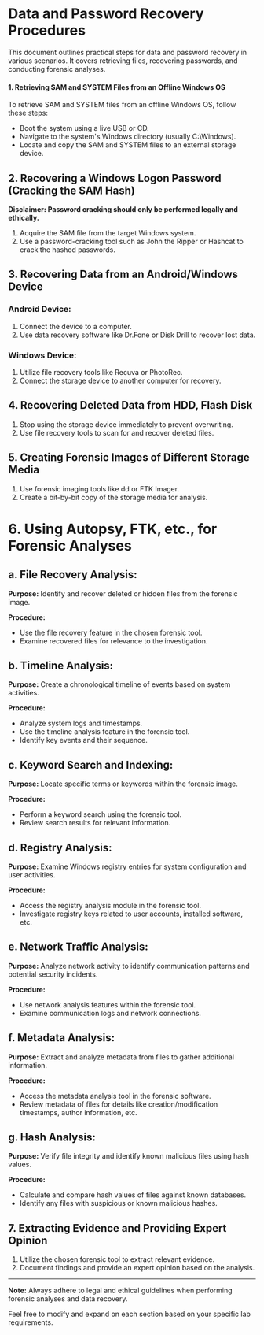 # Data and Password Recovery Procedures

This document outlines practical steps for data and password recovery in various scenarios. It covers retrieving files, recovering passwords, and conducting forensic analyses.

#### 1. Retrieving SAM and SYSTEM Files from an Offline Windows OS

To retrieve SAM and SYSTEM files from an offline Windows OS, follow these steps:

- Boot the system using a live USB or CD.
- Navigate to the system's Windows directory (usually C:\Windows).
- Locate and copy the SAM and SYSTEM files to an external storage device.

## 2. Recovering a Windows Logon Password (Cracking the SAM Hash)

**Disclaimer: Password cracking should only be performed legally and ethically.**

1. Acquire the SAM file from the target Windows system.
2. Use a password-cracking tool such as John the Ripper or Hashcat to crack the hashed passwords.

## 3. Recovering Data from an Android/Windows Device

### Android Device:

1. Connect the device to a computer.
2. Use data recovery software like Dr.Fone or Disk Drill to recover lost data.

### Windows Device:

1. Utilize file recovery tools like Recuva or PhotoRec.
2. Connect the storage device to another computer for recovery.

## 4. Recovering Deleted Data from HDD, Flash Disk

1. Stop using the storage device immediately to prevent overwriting.
2. Use file recovery tools to scan for and recover deleted files.

## 5. Creating Forensic Images of Different Storage Media

1. Use forensic imaging tools like dd or FTK Imager.
2. Create a bit-by-bit copy of the storage media for analysis.


# 6. Using Autopsy, FTK, etc., for Forensic Analyses

## a. File Recovery Analysis:

**Purpose:** Identify and recover deleted or hidden files from the forensic image.

**Procedure:**
- Use the file recovery feature in the chosen forensic tool.
- Examine recovered files for relevance to the investigation.

## b. Timeline Analysis:

**Purpose:** Create a chronological timeline of events based on system activities.

**Procedure:**
- Analyze system logs and timestamps.
- Use the timeline analysis feature in the forensic tool.
- Identify key events and their sequence.

## c. Keyword Search and Indexing:

**Purpose:** Locate specific terms or keywords within the forensic image.

**Procedure:**
- Perform a keyword search using the forensic tool.
- Review search results for relevant information.

## d. Registry Analysis:

**Purpose:** Examine Windows registry entries for system configuration and user activities.

**Procedure:**
- Access the registry analysis module in the forensic tool.
- Investigate registry keys related to user accounts, installed software, etc.

## e. Network Traffic Analysis:

**Purpose:** Analyze network activity to identify communication patterns and potential security incidents.

**Procedure:**
- Use network analysis features within the forensic tool.
- Examine communication logs and network connections.

## f. Metadata Analysis:

**Purpose:** Extract and analyze metadata from files to gather additional information.

**Procedure:**
- Access the metadata analysis tool in the forensic software.
- Review metadata of files for details like creation/modification timestamps, author information, etc.

## g. Hash Analysis:

**Purpose:** Verify file integrity and identify known malicious files using hash values.

**Procedure:**
- Calculate and compare hash values of files against known databases.
- Identify any files with suspicious or known malicious hashes.

## 7. Extracting Evidence and Providing Expert Opinion

1. Utilize the chosen forensic tool to extract relevant evidence.
2. Document findings and provide an expert opinion based on the analysis.

---

**Note:** Always adhere to legal and ethical guidelines when performing forensic analyses and data recovery.

Feel free to modify and expand on each section based on your specific lab requirements.
